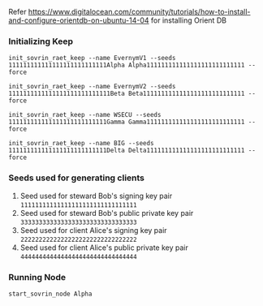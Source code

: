 Refer https://www.digitalocean.com/community/tutorials/how-to-install-and-configure-orientdb-on-ubuntu-14-04 for installing Orient DB

### Initializing Keep
```
init_sovrin_raet_keep --name EvernymV1 --seeds 111111111111111111111111111Alpha Alpha111111111111111111111111111 --force
```

```
init_sovrin_raet_keep --name EvernymV2 --seeds 1111111111111111111111111111Beta Beta1111111111111111111111111111 --force
```

```
init_sovrin_raet_keep --name WSECU --seeds 111111111111111111111111111Gamma Gamma111111111111111111111111111 --force
```

```
init_sovrin_raet_keep --name BIG --seeds 111111111111111111111111111Delta Delta111111111111111111111111111 --force
```

### Seeds used for generating clients
1. Seed used for steward Bob's signing key pair ```11111111111111111111111111111111```
2. Seed used for steward Bob's public private key pair ```33333333333333333333333333333333```
3. Seed used for client Alice's signing key pair ```22222222222222222222222222222222```
4. Seed used for client Alice's public private key pair ```44444444444444444444444444444444```



### Running Node

```
start_sovrin_node Alpha
```